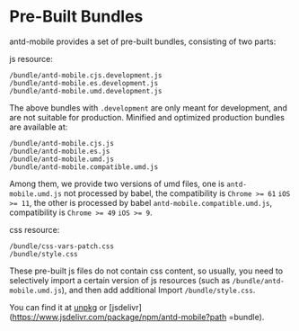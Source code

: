 # Pre-Built Bundles

antd-mobile provides a set of pre-built bundles, consisting of two parts:

js resource:

```text
/bundle/antd-mobile.cjs.development.js
/bundle/antd-mobile.es.development.js
/bundle/antd-mobile.umd.development.js
```

The above bundles with `.development` are only meant for development, and are not suitable for production. Minified and optimized production bundles are available at:

```text
/bundle/antd-mobile.cjs.js
/bundle/antd-mobile.es.js
/bundle/antd-mobile.umd.js
/bundle/antd-mobile.compatible.umd.js
```

Among them, we provide two versions of umd files, one is `antd-mobile.umd.js` not processed by babel, the compatibility is `Chrome >= 61` `iOS >= 11`, the other is processed by babel `antd-mobile.compatible.umd.js`, compatibility is `Chrome >= 49` `iOS >= 9`.

css resource:

```text
/bundle/css-vars-patch.css
/bundle/style.css
```

These pre-built js files do not contain css content, so usually, you need to selectively import a certain version of js resources (such as `/bundle/antd-mobile.umd.js`), and then add additional Import `/bundle/style.css`.

You can find it at [unpkg](https://unpkg.com/browse/antd-mobile@5/bundle/) or [jsdelivr](https://www.jsdelivr.com/package/npm/antd-mobile?path =bundle).
